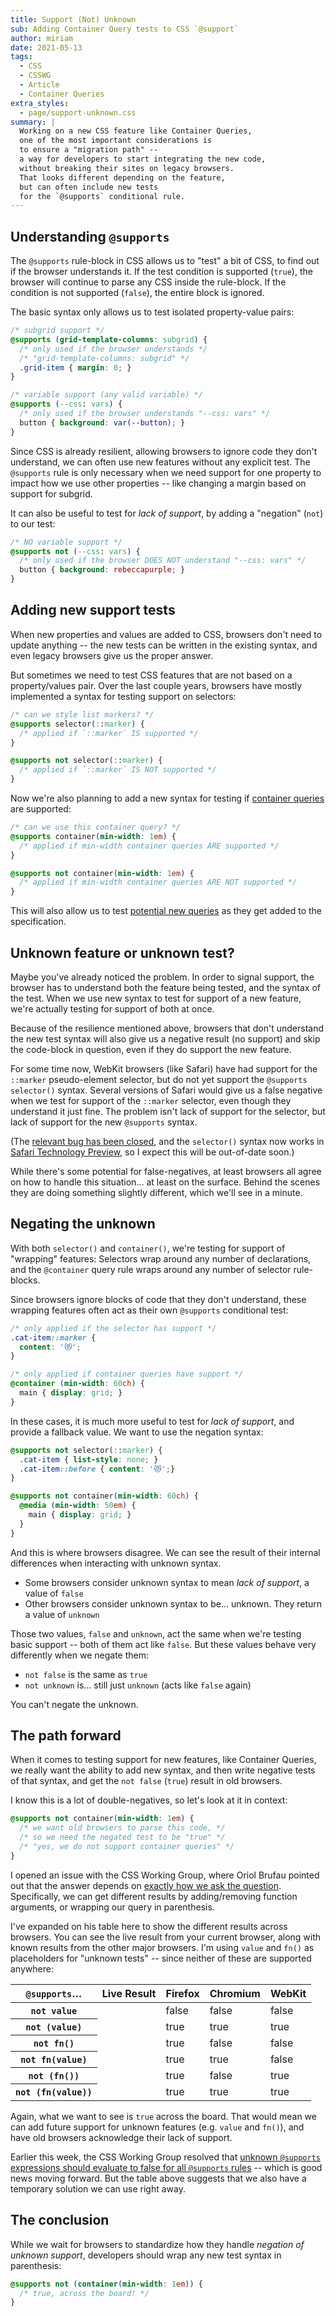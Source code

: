 ```yaml
---
title: Support (Not) Unknown
sub: Adding Container Query tests to CSS `@support`
author: miriam
date: 2021-05-13
tags:
  - CSS
  - CSSWG
  - Article
  - Container Queries
extra_styles:
  - page/support-unknown.css
summary: |
  Working on a new CSS feature like Container Queries,
  one of the most important considerations is
  to ensure a "migration path" --
  a way for developers to start integrating the new code,
  without breaking their sites on legacy browsers.
  That looks different depending on the feature,
  but can often include new tests
  for the `@supports` conditional rule.
---
```


## Understanding `@supports`

The `@supports` rule-block in CSS allows us
to "test" a bit of CSS,
to find out if the browser understands it.
If the test condition is supported (`true`),
the browser will continue to parse any CSS
inside the rule-block.
If the condition is not supported (`false`),
the entire block is ignored.

The basic syntax only allows us to test
isolated property-value pairs:

```css
/* subgrid support */
@supports (grid-template-columns: subgrid) {
  /* only used if the browser understands */
  /* "grid-template-columns: subgrid" */
  .grid-item { margin: 0; }
}

/* variable support (any valid variable) */
@supports (--css: vars) {
  /* only used if the browser understands "--css: vars" */
  button { background: var(--button); }
}
```

Since CSS is already resilient,
allowing browsers to ignore code they don't understand,
we can often use new features without any explicit test.
The `@supports` rule is only necessary
when we need support for one property
to impact how we use other properties --
like changing a margin based on support for subgrid.

It can also be useful to test for _lack of support_,
by adding a "negation" (`not`) to our test:

```css
/* NO variable support */
@supports not (--css: vars) {
  /* only used if the browser DOES NOT understand "--css: vars" */
  button { background: rebeccapurple; }
}
```

## Adding new support tests

When new properties and values are added to CSS,
browsers don't need to update anything --
the new tests can be written in the existing syntax,
and even legacy browsers give us the proper answer.

But sometimes we need to test CSS features
that are not based on a property/values pair.
Over the last couple years,
browsers have mostly implemented a syntax
for testing support on selectors:

```css
/* can we style list markers? */
@supports selector(::marker) {
  /* applied if `::marker` IS supported */
}

@supports not selector(::marker) {
  /* applied if `::marker` IS NOT supported */
}
```

Now we're also planning to add
a new syntax for testing
if [container queries][cq] are supported:

[cq]: https://www.oddbird.net/2021/04/05/containerqueries/

```css
/* can we use this container query? */
@supports container(min-width: 1em) {
  /* applied if min-width container queries ARE supported */
}

@supports not container(min-width: 1em) {
  /* applied if min-width container queries ARE NOT supported */
}
```

This will also allow us to test
[potential new queries][query-features]
as they get added to the specification.

[query-features]: https://github.com/w3c/csswg-drafts/issues/5989

## Unknown feature or unknown test?

Maybe you've already noticed the problem.
In order to signal support,
the browser has to understand both
the feature being tested,
and the syntax of the test.
When we use new syntax to test for support of a new feature,
we're actually testing for support of both at once.

Because of the resilience mentioned above,
browsers that don't understand the new test syntax
will also give us a negative result (no support)
and skip the code-block in question,
even if they do support the new feature.

For some time now,
WebKit browsers (like Safari) have had support
for the `::marker` pseudo-element selector,
but do not yet support the `@supports selector()` syntax.
Several versions of Safari
would give us a false negative
when we test for support of the `::marker` selector,
even though they understand it just fine.
The problem isn't lack of support for the selector,
but lack of support for the new `@supports` syntax.

(The [relevant bug has been closed][webkit-bug],
and the `selector()` syntax now works in
[Safari Technology Preview][stp],
so I expect this will be out-of-date soon.)

[webkit-bug]: https://bugs.webkit.org/show_bug.cgi?id=199237
[stp]: https://developer.apple.com/safari/technology-preview/

While there's some potential for false-negatives,
at least browsers all agree
on how to handle this situation...
at least on the surface.
Behind the scenes
they are doing something slightly different,
which we'll see in a minute.

## Negating the unknown

With both `selector()` and `container()`,
we're testing for support of "wrapping" features:
Selectors wrap around any number of declarations,
and the `@container` query rule wraps around
any number of selector rule-blocks.

Since browsers ignore blocks of code
that they don't understand,
these wrapping features often act as their own
`@supports` conditional test:

```css
/* only applied if the selector has support */
.cat-item::marker {
  content: '😻';
}

/* only applied if container queries have support */
@container (min-width: 60ch) {
  main { display: grid; }
}
```

In these cases,
it is much more useful to test
for _lack of support_,
and provide a fallback value.
We want to use the negation syntax:

```css
@supports not selector(::marker) {
  .cat-item { list-style: none; }
  .cat-item::before { content: '😻';}
}

@supports not container(min-width: 60ch) {
  @media (min-width: 50em) {
    main { display: grid; }
  }
}
```

And this is where browsers disagree.
We can see the result
of their internal differences
when interacting with unknown syntax.

- Some browsers consider unknown syntax
  to mean _lack of support_, a value of `false`
- Other browsers consider unknown syntax to be... unknown.
  They return a value of `unknown`

Those two values,
`false` and `unknown`,
act the same when we're testing basic support --
both of them act like `false`.
But these values behave very differently
when we negate them:

- `not false` is the same as `true`
- `not unknown` is... still just `unknown` (acts like `false` again)

You can't negate the unknown.

## The path forward

When it comes to testing support for new features,
like Container Queries,
we really want the ability to add new syntax,
and then write negative tests of that syntax,
and get the `not false` (`true`) result in old browsers.

I know this is a lot of double-negatives,
so let's look at it in context:

```css
@supports not container(min-width: 1em) {
  /* we want old browsers to parse this code, */
  /* so we need the negated test to be "true" */
  /* "yes, we do not support container queries" */
}
```

I opened an issue
with the CSS Working Group,
where Oriol Brufau pointed out
that the answer depends on
[exactly how we ask the question][table].
Specifically, we can get different results
by adding/removing function arguments,
or wrapping our query in parenthesis.

[table]: https://github.com/w3c/csswg-drafts/issues/6175#issuecomment-826822088

I've expanded on his table here
to show the different results across browsers.
You can see the live result from your current browser,
along with known results from the other major browsers.
I'm using `value` and `fn()` as placeholders
for "unknown tests" --
since neither of these are supported anywhere:

<table id="unknown-support">
  <thead>
    <th><code>@supports</code>…</th>
    <th>Live Result</th>
    <th>Firefox</th>
    <th>Chromium</th>
    <th>WebKit</th>
  </thead>
  <tbody>
    <tr class="value">
      <th><code>not value</code></th>
      <td class="live"></td>
      <td class="false">false</td>
      <td class="false">false</td>
      <td class="false">false</td>
    </tr>
    <tr class="value-wrap">
      <th><code>not (value)</code></th>
      <td class="live"></td>
      <td class="true">true</td>
      <td class="true">true</td>
      <td class="true">true</td>
    </tr>
    <tr class="empty-fn">
      <th><code>not fn()</code></th>
      <td class="live"></td>
      <td class="true">true</td>
      <td class="false">false</td>
      <td class="false">false</td>
    </tr>
    <tr class="fn">
      <th><code>not fn(value)</code></th>
      <td class="live"></td>
      <td class="true">true</td>
      <td class="true">true</td>
      <td class="false">false</td>
    </tr>
    <tr class="empty-wrap">
      <th><code>not (fn())</code></th>
      <td class="live"></td>
      <td class="true">true</td>
      <td class="false">false</td>
      <td class="true">true</td>
    </tr>
    <tr class="wrap-fn">
      <th><code>not (fn(value))</code></th>
      <td class="live"></td>
      <td class="true">true</td>
      <td class="true">true</td>
      <td class="true">true</td>
    </tr>
  </tbody>
</table>

Again,
what we want to see is `true` across the board.
That would mean we can add future support for
unknown features (e.g. `value` and `fn()`),
and have old browsers acknowledge their lack of support.

Earlier this week,
the CSS Working Group resolved that
[unknown `@supports` expressions
should evaluate to false
for all `@supports` rules][resolution] --
which is good news moving forward.
But the table above
suggests that we also have a temporary solution
we can use right away.

[resolution]: https://github.com/w3c/csswg-drafts/issues/6175#issuecomment-839937577

## The conclusion

While we wait for browsers to standardize
how they handle _negation of unknown support_,
developers should wrap any new test syntax in parenthesis:

```css
@supports not (container(min-width: 1em)) {
  /* true, across the board! */
}
```
